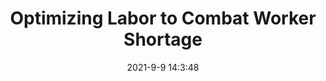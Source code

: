 ---
"title": "Optimizing Labor to Combat Worker Shortage"
"date": "2021-9-9 14:3:48"
"feed_name": "INDUSTRYWEEK"
"feed_website": "https://www.industryweek.com/"
"feed_rss": "https://www.industryweek.com/__rss/website-scheduled-content.xml?input=%7B%22sectionAlias%22%3A%22home%22%7D"
"link": "https://www.industryweek.com/talent/article/21174783/optimizing-labor-to-combat-worker-shortage"
"file": "_posts/a8f7b6e56cda156a33e16fc59f8e9f90037319d5.md"
"accident": "0"
"drilling": "0"
---